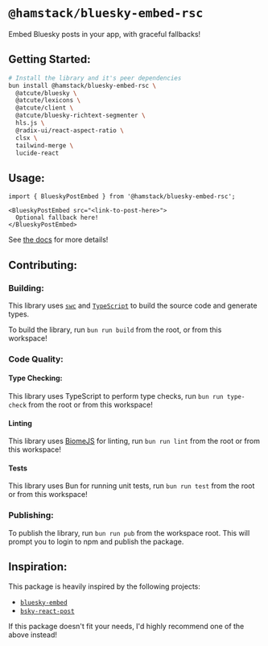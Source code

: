 # `@hamstack/bluesky-embed-rsc`

Embed Bluesky posts in your app, with graceful fallbacks!

## Getting Started:

```bash
# Install the library and it's peer dependencies
bun install @hamstack/bluesky-embed-rsc \
  @atcute/bluesky \
  @atcute/lexicons \
  @atcute/client \
  @atcute/bluesky-richtext-segmenter \
  hls.js \
  @radix-ui/react-aspect-ratio \
  clsx \
  tailwind-merge \
  lucide-react
```

## Usage:

```tsx
import { BlueskyPostEmbed } from '@hamstack/bluesky-embed-rsc';

<BlueskyPostEmbed src="<link-to-post-here>">
  Optional fallback here!
</BlueskyPostEmbed>
```

See [the docs](https://bluesky-embed-rsc.vercel.app/) for more details!


## Contributing:

### Building:

This library uses [`swc`](https://swc.rs/) and [`TypeScript`](https://www.typescriptlang.org/docs/) to build the source code and generate types.

To build the library, run `bun run build` from the root, or from this workspace!

### Code Quality:

#### Type Checking:

This library uses TypeScript to perform type checks, run `bun run type-check` from the root or from this workspace!

#### Linting

This library uses [BiomeJS](https://biomejs.dev/) for linting, run `bun run lint` from the root or from this workspace!

#### Tests

This library uses Bun for running unit tests, run `bun run test` from the root or from this workspace!

### Publishing:

To publish the library, run `bun run pub` from the workspace root. This will prompt you to login to npm and publish the package.

## Inspiration:

This package is heavily inspired by the following projects:

- [`bluesky-embed`](https://github.com/mary-ext/bluesky-embed)
- [`bsky-react-post`](https://bsky-react-post.rhinobase.io/)

If this package doesn't fit your needs, I'd highly recommend one of the above instead!